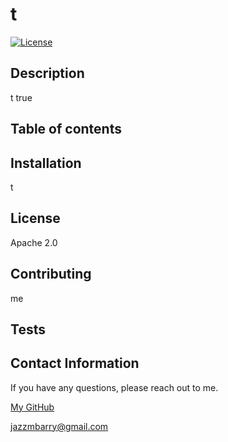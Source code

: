 # t

  [![License](https://img.shields.io/badge/License-Apache%202.0-blue.svg)](https://opensource.org/licenses/Apache-2.0)

  ## Description
  t
  true

  ## Table of contents

  ## Installation
  t

  ## License
  Apache 2.0

  ## Contributing
  me

  ## Tests
  

  ## Contact Information
  If you have any questions, please reach out to me.
  
  [My GitHub](https://github.com/jazzmbarry)
  
  jazzmbarry@gmail.com
  
